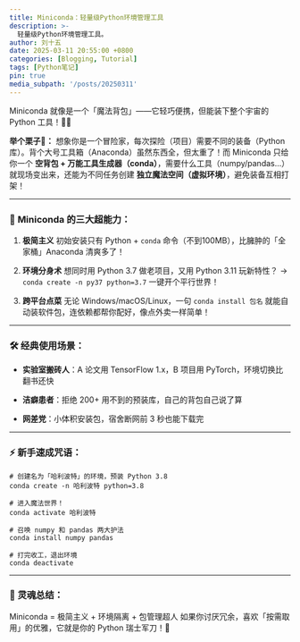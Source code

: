 ```yaml
---
title: Miniconda：轻量级Python环境管理工具
description: >-
  轻量级Python环境管理工具。
author: 刘十五
date: 2025-03-11 20:55:00 +0800
categories: [Blogging, Tutorial]
tags: [Python笔记]
pin: true
media_subpath: '/posts/20250311'
---
```


Miniconda 就像是一个「魔法背包」——它轻巧便携，但能装下整个宇宙的 Python 工具！🎒✨

**举个栗子🌰：**
想象你是一个冒险家，每次探险（项目）需要不同的装备（Python库）。背个大号工具箱（Anaconda）虽然东西全，但太重了！而 Miniconda 只给你一个 **空背包 + 万能工具生成器（conda）**，需要什么工具（numpy/pandas...）就现场变出来，还能为不同任务创建 **独立魔法空间（虚拟环境）**，避免装备互相打架！

---

### 🎯 **Miniconda 的三大超能力：**

1. **极简主义**
初始安装只有 Python + `conda` 命令（不到100MB），比臃肿的「全家桶」Anaconda 清爽多了！

2. **环境分身术**
想同时用 Python 3.7 做老项目，又用 Python 3.11 玩新特性？
→ `conda create -n py37 python=3.7` 一键开个平行世界！

3. **跨平台点菜**
无论 Windows/macOS/Linux，一句 `conda install 包名` 就能自动装软件包，连依赖都帮你配好，像点外卖一样简单！

---

### 🛠️ **经典使用场景：**

- **实验室搬砖人**：A 论文用 TensorFlow 1.x，B 项目用 PyTorch，环境切换比翻书还快

- **洁癖患者**：拒绝 200+ 用不到的预装库，自己的背包自己说了算

- **网差党**：小体积安装包，宿舍断网前 3 秒也能下载完

---

### ⚡ **新手速成咒语：**

```Shell
# 创建名为「哈利波特」的环境，预装 Python 3.8
conda create -n 哈利波特 python=3.8

# 进入魔法世界！
conda activate 哈利波特

# 召唤 numpy 和 pandas 两大护法
conda install numpy pandas

# 打完收工，退出环境
conda deactivate
```


---

### 🌟 **灵魂总结：**

Miniconda = 极简主义 + 环境隔离 + 包管理超人
如果你讨厌冗余，喜欢「按需取用」的优雅，它就是你的 Python 瑞士军刀！🔪



